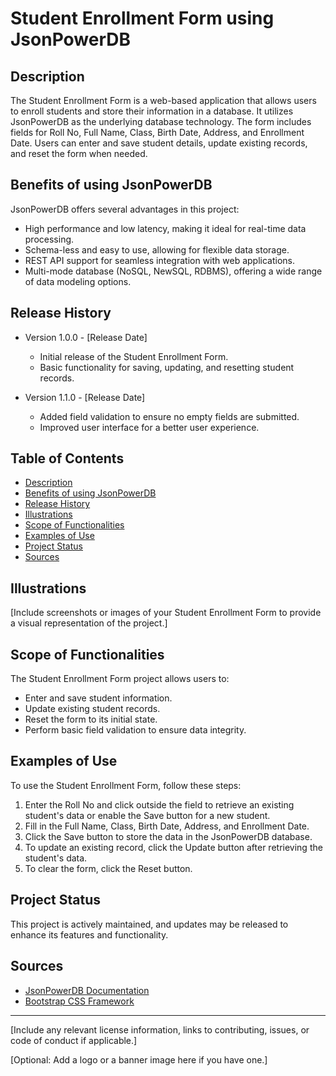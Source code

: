 # Student Enrollment Form using JsonPowerDB

## Description

The Student Enrollment Form is a web-based application that allows users to enroll students and store their information in a database. It utilizes JsonPowerDB as the underlying database technology. The form includes fields for Roll No, Full Name, Class, Birth Date, Address, and Enrollment Date. Users can enter and save student details, update existing records, and reset the form when needed.

## Benefits of using JsonPowerDB

JsonPowerDB offers several advantages in this project:
- High performance and low latency, making it ideal for real-time data processing.
- Schema-less and easy to use, allowing for flexible data storage.
- REST API support for seamless integration with web applications.
- Multi-mode database (NoSQL, NewSQL, RDBMS), offering a wide range of data modeling options.

## Release History

- Version 1.0.0 - [Release Date]
  - Initial release of the Student Enrollment Form.
  - Basic functionality for saving, updating, and resetting student records.
  
- Version 1.1.0 - [Release Date]
  - Added field validation to ensure no empty fields are submitted.
  - Improved user interface for a better user experience.

## Table of Contents

- [Description](#description)
- [Benefits of using JsonPowerDB](#benefits-of-using-jsonpowerdb)
- [Release History](#release-history)
- [Illustrations](#illustrations)
- [Scope of Functionalities](#scope-of-functionalities)
- [Examples of Use](#examples-of-use)
- [Project Status](#project-status)
- [Sources](#sources)

## Illustrations

[Include screenshots or images of your Student Enrollment Form to provide a visual representation of the project.]

## Scope of Functionalities

The Student Enrollment Form project allows users to:
- Enter and save student information.
- Update existing student records.
- Reset the form to its initial state.
- Perform basic field validation to ensure data integrity.

## Examples of Use

To use the Student Enrollment Form, follow these steps:
1. Enter the Roll No and click outside the field to retrieve an existing student's data or enable the Save button for a new student.
2. Fill in the Full Name, Class, Birth Date, Address, and Enrollment Date.
3. Click the Save button to store the data in the JsonPowerDB database.
4. To update an existing record, click the Update button after retrieving the student's data.
5. To clear the form, click the Reset button.

## Project Status

This project is actively maintained, and updates may be released to enhance its features and functionality.

## Sources

- [JsonPowerDB Documentation](http://jsonpowerdb.com/)
- [Bootstrap CSS Framework](https://getbootstrap.com/)

---

[Include any relevant license information, links to contributing, issues, or code of conduct if applicable.]

[Optional: Add a logo or a banner image here if you have one.]
